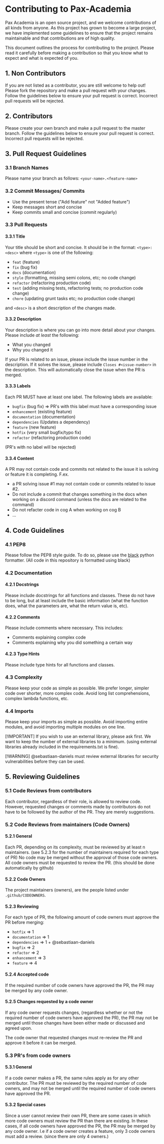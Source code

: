 # Contributing to Pax-Academia

Pax Academia is an open source project, and we welcome contributions of all kinds from anyone. As this project has grown to become a large project, we have implemented some guidelines to ensure that the project remains maintainable and that contributions are of high quality.

This document outlines the process for contributing to the project. Please read it carefully before making a contribution so that you know what to expect and what is expected of you.

## 1. Non Contributors

If you are not listed as a contributor, you are still welcome to help out!
Please fork the repository and make a pull request with your changes.
Follow the guidelines below to ensure your pull request is correct. Incorrect pull requests will be rejected.

## 2. Contributors

Please create your own branch and make a pull request to the master branch.
Follow the guidelines below to ensure your pull request is correct. Incorrect pull requests will be rejected.

## 3. Pull Request Guidelines

### 3.1 Branch Names

Please name your branch as follows:
`<your-name>.<feature-name>`

### 3.2 Commit Messages/ Commits

- Use the present tense ("Add feature" not "Added feature")
- Keep messages short and concise
- Keep commits small and concise (commit regularly)

### 3.3 Pull Requests

#### 3.3.1 Title
Your title should be short and concise. It should be in the format:
`<type>: <desc>`
where `<type>` is one of the following:
- `feat` (feature)
- `fix` (bug fix)
- `docs` (documentation)
- `style` (formatting, missing semi colons, etc; no code change)
- `refactor` (refactoring production code)
- `test` (adding missing tests, refactoring tests; no production code change)
- `chore` (updating grunt tasks etc; no production code change)

and `<desc>` is a short description of the changes made.

#### 3.3.2 Description
Your description is where you can go into more detail about your changes.
Please include _at least_ the following:
- What you changed
- Why you changed it

If your PR is related to an issue, please include the issue number in the description.
If it solves the issue, please include `Closes #<issue-number>` in the description. This will automatically close the issue when the PR is merged.

#### 3.3.3 Labels
Each PR MUST have at least one label. The following labels are available:
- `bugfix` (bug fix) => PR's with this label must have a corresponding issue
- `enhancement` (existing feature)
- `documentation` (documentation)
- `dependencies` (Updates a dependency) 
- `feature` (new feature) 
- `hotfix` (very small bugfix/typo fix)
- `refactor` (refactoring production code)

(PR's with no label will be rejected)

#### 3.3.4 Content
A PR may not contain code and commits not related to the issue it is solving or feature it is completing.
F.ex. 
- a PR solving issue #1 may not contain code or commits related to issue #2.
- Do not include a commit that changes something in the docs when working on a discord command (unless the docs are related to the command)
- Do not refacter code in cog A when working on cog B
- ...


## 4. Code Guidelines

### 4.1 PEP8

Please follow the PEP8 style guide. To do so, please use the [black](https://pypi.org/project/black/) python formatter.
(All code in this repository is formatted using black)

### 4.2 Documentation

#### 4.2.1 Docstrings
Please include docstrings for all functions and classes. These do not have to be long,
but at least include the basic information (what the function does, what the parameters are, what the return value is, etc).

#### 4.2.2 Comments
Please include comments where necessary. This includes:
- Comments explaining complex code
- Comments explaining why you did something a certain way

#### 4.2.3 Type Hints
Please include type hints for all functions and classes.

### 4.3 Complexity

Please keep your code as simple as possible. We prefer longer, simpler code over shorter, more complex code.
Avoid long list comprehensions, complex lambda functions, etc.

### 4.4 Imports

Please keep your imports as simple as possible. Avoid importing entire modules, and avoid importing multiple modules on one line.

[!IMPORTANT]
If you wish to use an external library, please ask first. We want to keep the number of external libraries to a minimum.
(using external libraries already included in the requirements.txt is fine).

[!WARNING]
@sebastiaan-daniels must review external libraries for security vulnerabilities before they can be used.


## 5. Reviewing Guidelines

### 5.1 Code Reviews from contributors

Each contributor, regardless of their role, is allowed to review code.
However, requested changes or comments made by contributors do not have to be followed by the author of the PR. They are merely suggestions.

### 5.2 Code Reviews from maintainers (Code Owners)

#### 5.2.1 General
Each PR, depending on its complexity, must be reviewed by at least n maintainers. (see 5.2.3 for the number of maintainers required for each type of PR)
No code may be merged without the approval of those code owners. All code owners must be requested to review the PR. (this should be done automatically by github)

#### 5.2.2 Code Owners
The project maintainers (owners), are the people listed under `.github/CODEOWNERS`.

#### 5.2.3 Reviewing
For each type of PR, the following amount of code owners must approve the PR before merging:
- `hotfix` => 1
- `documentation` => 1
- `dependencies` => 1 + @sebastiaan-daniels
- `bugfix` => 2
- `refactor` => 2
- `enhancement` => 3
- `feature` => 4

#### 5.2.4 Accepted code
If the required number of code owners have approved the PR, the PR may be merged by any code owner.

#### 5.2.5 Changes requested by a code owner
If any code owner requests changes, (regardless whether or not the required number of code owners have approved the PR), the PR may not be merged until those changes have been either made or discussed and agreed upon.

The code owner that requested changes must re-review the PR and approve it before it can be merged.

### 5.3 PR's from code owners

#### 5.3.1 General
If a code owner makes a PR, the same rules apply as for any other contributor. The PR must be reviewed by the required number of code owners, and may not be merged until the required number of code owners have approved the PR.

#### 5.3.2 Special cases

Since a user cannot review their own PR, there are some cases in which more code owners must review the PR than there are existing.
In these cases, if all code owners have approved the PR, the PR may be merged by any code owner.
I.e if a code owner creates a feature, only 3 code owners must add a review. (since there are only 4 owners.)